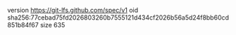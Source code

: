 version https://git-lfs.github.com/spec/v1
oid sha256:77cebad75fd2026803260b7555121d434cf2026b56a5d24f8bb60cd851b84f67
size 635
